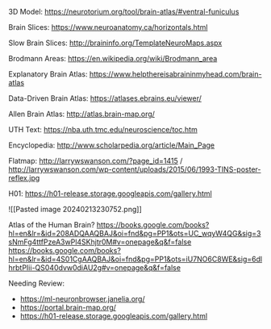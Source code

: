 3D Model: https://neurotorium.org/tool/brain-atlas/#ventral-funiculus

Brain Slices: https://www.neuroanatomy.ca/horizontals.html

Slow Brain Slices: http://braininfo.org/TemplateNeuroMaps.aspx 

Brodmann Areas: https://en.wikipedia.org/wiki/Brodmann_area

Explanatory Brain Atlas: https://www.helpthereisabraininmyhead.com/brain-atlas

Data-Driven Brain Atlas: https://atlases.ebrains.eu/viewer/ 

Allen Brain Atlas: http://atlas.brain-map.org/

UTH Text: https://nba.uth.tmc.edu/neuroscience/toc.htm

Encyclopedia: http://www.scholarpedia.org/article/Main_Page 

Flatmap: http://larrywswanson.com/?page_id=1415 / http://larrywswanson.com/wp-content/uploads/2015/06/1993-TINS-poster-reflex.jpg 

H01: https://h01-release.storage.googleapis.com/gallery.html

![[Pasted image 20240213230752.png]]

Atlas of the Human Brain?
https://books.google.com/books?hl=en&lr=&id=208ADQAAQBAJ&oi=fnd&pg=PP1&ots=UC_wqyW4QG&sig=3sNmFg4ttfPzeA3wPl4SKhjtr0M#v=onepage&q&f=false
https://books.google.com/books?hl=en&lr=&id=4S01CgAAQBAJ&oi=fnd&pg=PP1&ots=iU7NO6C8WE&sig=6dlhrbtPIii-QS040dvw0diAU2g#v=onepage&q&f=false

Needing Review:
- https://ml-neuronbrowser.janelia.org/
- https://portal.brain-map.org/ 
- https://h01-release.storage.googleapis.com/gallery.html 